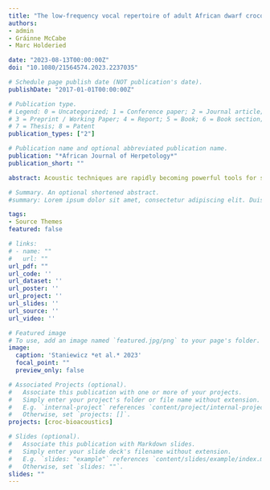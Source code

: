 ```yaml
---
title: "The low-frequency vocal repertoire of adult African dwarf crocodiles"
authors:
- admin
- Gráinne McCabe
- Marc Holderied

date: "2023-08-13T00:00:00Z"
doi: "10.1080/21564574.2023.2237035"

# Schedule page publish date (NOT publication's date).
publishDate: "2017-01-01T00:00:00Z"

# Publication type.
# Legend: 0 = Uncategorized; 1 = Conference paper; 2 = Journal article;
# 3 = Preprint / Working Paper; 4 = Report; 5 = Book; 6 = Book section;
# 7 = Thesis; 8 = Patent
publication_types: ["2"]

# Publication name and optional abbreviated publication name.
publication: "*African Journal of Herpetology*"
publication_short: ""

abstract: Acoustic techniques are rapidly becoming powerful tools for species monitoring and biodiversity assessment. These methods can be particularly appropriate for forest-dwelling crocodiles which are difficult to survey visually. However, basic vocal-repertoire data is lacking for many of the poorly known species. Here, we used passive acoustic recorders to capture 97 spontaneous vocal signals from a pair of captive adult African dwarf crocodiles (Osteolaemus tetraspis). We catalogued their acoustic repertoire and compared the calls recorded in captivity with 201 suspected wild O. tetraspis calls recorded in Gabon to determine whether the wild calls belonged to the same species. Captive and wild crocodiles produced the same four types of calls, not previously identified in other crocodylids. Short, low-frequency “drums” (31±12 Hz), longer, low-frequency “rumbles” (40 ± 14 Hz), as well as higher frequency “moos” (299 ± 133 Hz) and “gusts” (219 ± 108 Hz). Our results provide reference for species identification and support implementation of acoustic-based methods for African dwarf crocodile monitoring and conservation assessment. The data can further contribute to landscape-wide biodiversity monitoring and counter-poaching activities, as well as improving our understanding of crocodilian ecology and behaviour.

# Summary. An optional shortened abstract.
#summary: Lorem ipsum dolor sit amet, consectetur adipiscing elit. Duis posuere tellus ac convallis placerat. Proin tincidunt magna sed ex sollicitudin condimentum.

tags:
- Source Themes
featured: false

# links:
# - name: ""
#   url: ""
url_pdf: ""
url_code: ''
url_dataset: ''
url_poster: ''
url_project: ''
url_slides: ''
url_source: ''
url_video: ''

# Featured image
# To use, add an image named `featured.jpg/png` to your page's folder. 
image:
  caption: 'Staniewicz *et al.* 2023'
  focal_point: ""
  preview_only: false

# Associated Projects (optional).
#   Associate this publication with one or more of your projects.
#   Simply enter your project's folder or file name without extension.
#   E.g. `internal-project` references `content/project/internal-project/index.md`.
#   Otherwise, set `projects: []`.
projects: [croc-bioacoustics]

# Slides (optional).
#   Associate this publication with Markdown slides.
#   Simply enter your slide deck's filename without extension.
#   E.g. `slides: "example"` references `content/slides/example/index.md`.
#   Otherwise, set `slides: ""`.
slides: ""
---
```


